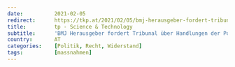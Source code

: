 ```yaml
---
date:          2021-02-05
redirect:      https://tkp.at/2021/02/05/bmj-herausgeber-fordert-tribunal-ueber-handlungen-der-politik-in-der-corona-krise/
title:         tp - Science & Technology
subtitle:      'BMJ Herausgeber fordert Tribunal über Handlungen der Politik in der Corona Krise'
country:       AT
categories:    [Politik, Recht, Widerstand]
tags:          [massnahmen]
---
```

